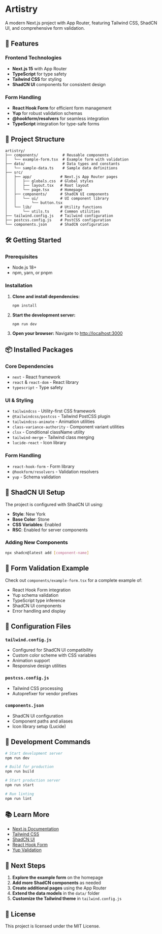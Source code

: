 # Artistry

A modern Next.js project with App Router, featuring Tailwind CSS, ShadCN UI, and comprehensive form validation.

## 🚀 Features

### Frontend Technologies
- **Next.js 15** with App Router
- **TypeScript** for type safety
- **Tailwind CSS** for styling
- **ShadCN UI** components for consistent design

### Form Handling
- **React Hook Form** for efficient form management
- **Yup** for robust validation schemas
- **@hookform/resolvers** for seamless integration
- **TypeScript** integration for type-safe forms

## 📁 Project Structure

```
artistry/
├── components/           # Reusable components
│   └── example-form.tsx  # Example form with validation
├── data/                 # Data types and constants
│   └── sample-data.ts    # Sample data definitions
├── src/
│   ├── app/             # Next.js App Router pages
│   │   ├── globals.css  # Global styles
│   │   ├── layout.tsx   # Root layout
│   │   └── page.tsx     # Homepage
│   ├── components/      # ShadCN UI components
│   │   └── ui/          # UI component library
│   │       └── button.tsx
│   └── lib/             # Utility functions
│       └── utils.ts     # Common utilities
├── tailwind.config.js   # Tailwind configuration
├── postcss.config.js    # PostCSS configuration
└── components.json      # ShadCN configuration
```

## 🛠️ Getting Started

### Prerequisites
- Node.js 18+ 
- npm, yarn, or pnpm

### Installation

1. **Clone and install dependencies:**
   ```bash
   npm install
   ```

2. **Start the development server:**
   ```bash
   npm run dev
   ```

3. **Open your browser:**
   Navigate to [http://localhost:3000](http://localhost:3000)

## 📦 Installed Packages

### Core Dependencies
- `next` - React framework
- `react` & `react-dom` - React library
- `typescript` - Type safety

### UI & Styling
- `tailwindcss` - Utility-first CSS framework
- `@tailwindcss/postcss` - Tailwind PostCSS plugin
- `tailwindcss-animate` - Animation utilities
- `class-variance-authority` - Component variant utilities
- `clsx` - Conditional className utility
- `tailwind-merge` - Tailwind class merging
- `lucide-react` - Icon library

### Form Handling
- `react-hook-form` - Form library
- `@hookform/resolvers` - Validation resolvers
- `yup` - Schema validation

## 🎨 ShadCN UI Setup

The project is configured with ShadCN UI using:
- **Style**: New York
- **Base Color**: Stone
- **CSS Variables**: Enabled
- **RSC**: Enabled for server components

### Adding New Components

```bash
npx shadcn@latest add [component-name]
```

## 📝 Form Validation Example

Check out `components/example-form.tsx` for a complete example of:
- React Hook Form integration
- Yup schema validation
- TypeScript type inference
- ShadCN UI components
- Error handling and display

## 🔧 Configuration Files

### `tailwind.config.js`
- Configured for ShadCN UI compatibility
- Custom color scheme with CSS variables
- Animation support
- Responsive design utilities

### `postcss.config.js`
- Tailwind CSS processing
- Autoprefixer for vendor prefixes

### `components.json`
- ShadCN UI configuration
- Component paths and aliases
- Icon library setup (Lucide)

## 🚀 Development Commands

```bash
# Start development server
npm run dev

# Build for production
npm run build

# Start production server
npm run start

# Run linting
npm run lint
```

## 📚 Learn More

- [Next.js Documentation](https://nextjs.org/docs)
- [Tailwind CSS](https://tailwindcss.com/docs)
- [ShadCN UI](https://ui.shadcn.com/)
- [React Hook Form](https://react-hook-form.com/)
- [Yup Validation](https://github.com/jquense/yup)

## 🎯 Next Steps

1. **Explore the example form** on the homepage
2. **Add more ShadCN components** as needed
3. **Create additional pages** using the App Router
4. **Extend the data models** in the `data/` folder
5. **Customize the Tailwind theme** in `tailwind.config.js`

## 📄 License

This project is licensed under the MIT License.
